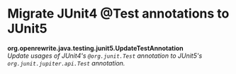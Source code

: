# Migrate JUnit4 @Test annotations to JUnit5

**org.openrewrite.java.testing.junit5.UpdateTestAnnotation**  
_Update usages of JUnit4's `@org.junit.Test` annotation to JUnit5's `org.junit.jupiter.api.Test` annotation._

